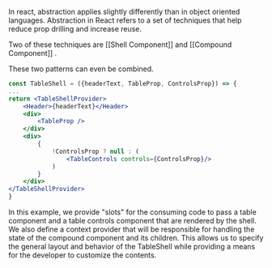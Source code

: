 In react, abstraction applies slightly differently than in object oriented languages. Abstraction in React refers to a set of techniques that help reduce prop drilling and increase reuse.

Two of these techniques are [[Shell Component]] and [[Compound Component]] .

These two patterns can even be combined.
```jsx
const TableShell = ({headerText, TableProp, ControlsProp}) => {
...
return <TableShellProvider>
	<Header>{headerText}</Header>
	<div>
		<TableProp />
	</div>
	<div>
		{
			!ControlsProp ? null : (
				<TableControls controls={ControlsProp}/>
			)
		}
	</div>
</TableShellProvider>
}
```

In this example, we provide "slots" for the consuming code to pass a table component and a table controls component that are rendered by the shell. We also define a context provider that will be responsible for handling the state of the compound component and its children. This allows us to specify the general layout and behavior of the TableShell while providing a means for the developer to customize the contents.